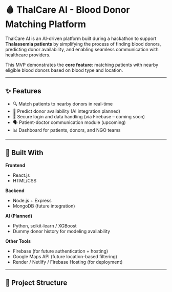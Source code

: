 # 🩸 ThalCare AI - Blood Donor Matching Platform

ThalCare AI is an AI-driven platform built during a hackathon to support **Thalassemia patients** by simplifying the process of finding blood donors, predicting donor availability, and enabling seamless communication with healthcare providers.

This MVP demonstrates the **core feature**: matching patients with nearby eligible blood donors based on blood type and location.

---

## ✨ Features

- 🔍 Match patients to nearby donors in real-time
- 🧠 Predict donor availability (AI integration planned)
- 🔐 Secure login and data handling (via Firebase – coming soon)
- 🗣️ Patient-doctor communication module (upcoming)
- 📊 Dashboard for patients, donors, and NGO teams

---

## 🧰 Built With

**Frontend**
- React.js
- HTML/CSS

**Backend**
- Node.js + Express
- MongoDB (future integration)

**AI (Planned)**
- Python, scikit-learn / XGBoost
- Dummy donor history for modeling availability

**Other Tools**
- Firebase (for future authentication + hosting)
- Google Maps API (future location-based filtering)
- Render / Netlify / Firebase Hosting (for deployment)

---

## 📁 Project Structure

